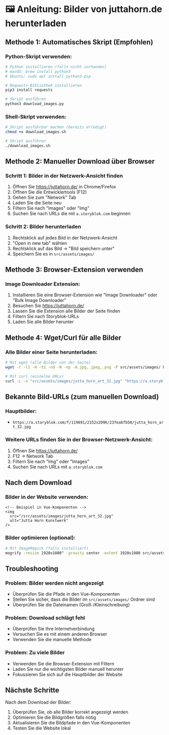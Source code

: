# 🖼️ Anleitung: Bilder von juttahorn.de herunterladen

## Methode 1: Automatisches Skript (Empfohlen)

### Python-Skript verwenden:

```bash
# Python installieren (falls nicht vorhanden)
# macOS: brew install python3
# Ubuntu: sudo apt install python3-pip

# Requests-Bibliothek installieren
pip3 install requests

# Skript ausführen
python3 download_images.py
```

### Shell-Skript verwenden:

```bash
# Skript ausführbar machen (bereits erledigt)
chmod +x download_images.sh

# Skript ausführen
./download_images.sh
```

## Methode 2: Manueller Download über Browser

### Schritt 1: Bilder in der Netzwerk-Ansicht finden

1. Öffnen Sie https://juttahorn.de/ in Chrome/Firefox
2. Öffnen Sie die Entwicklertools (F12)
3. Gehen Sie zum "Network" Tab
4. Laden Sie die Seite neu
5. Filtern Sie nach "Images" oder "Img"
6. Suchen Sie nach URLs die mit `a.storyblok.com` beginnen

### Schritt 2: Bilder herunterladen

1. Rechtsklick auf jedes Bild in der Netzwerk-Ansicht
2. "Open in new tab" wählen
3. Rechtsklick auf das Bild → "Bild speichern unter"
4. Speichern Sie es in `src/assets/images/`

## Methode 3: Browser-Extension verwenden

### Image Downloader Extension:

1. Installieren Sie eine Browser-Extension wie "Image Downloader" oder "Bulk Image Downloader"
2. Besuchen Sie https://juttahorn.de/
3. Lassen Sie die Extension alle Bilder der Seite finden
4. Filtern Sie nach Storyblok-URLs
5. Laden Sie alle Bilder herunter

## Methode 4: Wget/Curl für alle Bilder

### Alle Bilder einer Seite herunterladen:

```bash
# Mit wget (alle Bilder von der Seite)
wget -r -l1 -H -t1 -nd -N -np -A.jpg,.jpeg,.png -P src/assets/images/ https://juttahorn.de/

# Mit curl (einzelne URLs)
curl -L -o "src/assets/images/jutta_horn_art_32.jpg" "https://a.storyblok.com/f/119691/2152x2096/23feabfb58/jutta_horn_art_32.jpg"
```

## Bekannte Bild-URLs (zum manuellen Download)

### Hauptbilder:

- `https://a.storyblok.com/f/119691/2152x2096/23feabfb58/jutta_horn_art_32.jpg`

### Weitere URLs finden Sie in der Browser-Netzwerk-Ansicht:

1. Öffnen Sie https://juttahorn.de/
2. F12 → Network Tab
3. Filtern Sie nach "Img" oder "Images"
4. Suchen Sie nach URLs mit `a.storyblok.com`

## Nach dem Download

### Bilder in der Website verwenden:

```vue
<!-- Beispiel in Vue-Komponenten -->
<img
  src="/src/assets/images/jutta_horn_art_32.jpg"
  alt="Jutta Horn Kunstwerk"
/>
```

### Bilder optimieren (optional):

```bash
# Mit ImageMagick (falls installiert)
mogrify -resize 1920x1080^ -gravity center -extent 1920x1080 src/assets/images/*.jpg
```

## Troubleshooting

### Problem: Bilder werden nicht angezeigt

- Überprüfen Sie die Pfade in den Vue-Komponenten
- Stellen Sie sicher, dass die Bilder im `src/assets/images/` Ordner sind
- Überprüfen Sie die Dateinamen (Groß-/Kleinschreibung)

### Problem: Download schlägt fehl

- Überprüfen Sie Ihre Internetverbindung
- Versuchen Sie es mit einem anderen Browser
- Verwenden Sie die manuelle Methode

### Problem: Zu viele Bilder

- Verwenden Sie die Browser-Extension mit Filtern
- Laden Sie nur die wichtigsten Bilder manuell herunter
- Fokussieren Sie sich auf die Hauptbilder der Website

## Nächste Schritte

Nach dem Download der Bilder:

1. Überprüfen Sie, ob alle Bilder korrekt angezeigt werden
2. Optimieren Sie die Bildgrößen falls nötig
3. Aktualisieren Sie die Bildpfade in den Vue-Komponenten
4. Testen Sie die Website lokal
